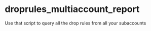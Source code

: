 # droprules_multiaccount_report
Use that script to query all the drop rules from all your subaccounts
